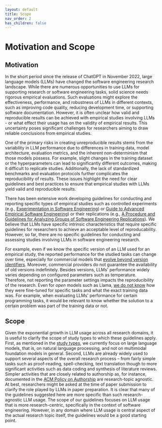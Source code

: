 ```yaml
---
layout: default
title: Scope
nav_order: 2
has_children: false
---
```


# Motivation and Scope

## Motivation

In the short period since the release of ChatGPT in November 2022, large language models (LLMs) have changed the software engineering research landscape.
While there are numerous opportunities to use LLMs for supporting research or software engineering tasks, solid science needs rigorous empirical evaluations.
Such evaluations might explore the effectiveness, performance, and robustness of LLMs in different contexts, such as improving code quality, reducing development time, or supporting software documentation.
However, it is often unclear how valid and reproducible results can be achieved with empirical studies involving LLMs - or what effect their usage has on the validity of empirical results.
This uncertainty poses significant challenges for researchers aiming to draw reliable conclusions from empirical studies.

One of the primary risks in creating unreproducible results stems from the variability in LLM performance due to differences in training data, model architecture, evaluation metrics, and the inherent non-determinism that those models possess.
For example, slight changes in the training dataset or the hyperparameters can lead to significantly different outcomes, making it difficult to replicate studies.
Additionally, the lack of standardized benchmarks and evaluation protocols further complicates the reproducibility of results.
These issues highlight the need for clear guidelines and best practices to ensure that empirical studies with LLMs yield valid and reproducible results.

There has been extensive work developing guidelines for conducting and reporting specific types of empirical studies such as controlled experiments (e.g., [Experimentation in Software Engineering](https://link.springer.com/book/10.1007/978-3-662-69306-3)) or [Guide to Advanced Empirical Software Engineering](https://link.springer.com/book/10.1007/978-1-84800-044-5)) or their replications (e.g., [A Procedure and Guidelines for Analyzing Groups of Software Engineering Replications](https://doi.org/10.1109/TSE.2019.2935720)).
We believe that LLMs have specific intrinsic characteristics that require specific guidelines for researchers to achieve an acceptable level of reproducability.
However, so far, there are no specific guidelines for conducting and assessing studies involving LLMs in software engineering research.

For example, even if we know the specific version of an LLM used for an empirical study, the reported performance for the studied tasks can change over time, especially for commercial models that [evolve beyond version identifiers](https://arxiv.org/abs/2307.09009).
Moreover, commercial providers do not guarantee the availability of old versions indefinitely.
Besides versions, LLMs' performance widely varies depending on configured parameters such as temperature.
Therefore, not reporting the parameter settings impacts the reproducibility of the research.
Even for *open* models such as Llama, [we do not know](https://doi.org/10.1038/d41586-024-02012-5) how they were fine-tuned for specific tasks and what the exact training data was.
For example, when evaluating LLMs' performance for certain programming tasks, it would be relevant to know whether the solution to a certain problem was part of the training data or not.

## Scope

Given the exponential growth in LLM usage across all research domains, it is useful to clarify the scope of study types to which these guidelines apply.
First, as mentioned in the [study types](/stufy-types), we currently focus on large language models, that is, on natural language processing, and not on multimodal foundation models in general.
Second, LLMs are already widely used to support several aspects of the overall research process – from fairly simple tasks such as proof-reading, spell-checking, text translation though to more significant activities such as data coding and synthesis of literature reviews.
Simpler activities that are closely related to authorship as, for instance, documented in the [ACM Policy on Authorship](https://www.acm.org/publications/policies/frequently-asked-questions) are research-topic agnostic.
At best, researchers might be asked at the time of paper submission to clarify the role played by LLMs in paper preparation.
It is clear that many of the guidelines suggested here are more specific than such research-agnostic LLM usage.
The scope of our guidelines focuses on LLM usage that is more research-centric, specifically in the context of software engineering.
However, in any domain where LLM usage is central aspect of the actual research topic itself, the guidelines would be a good starting point.
